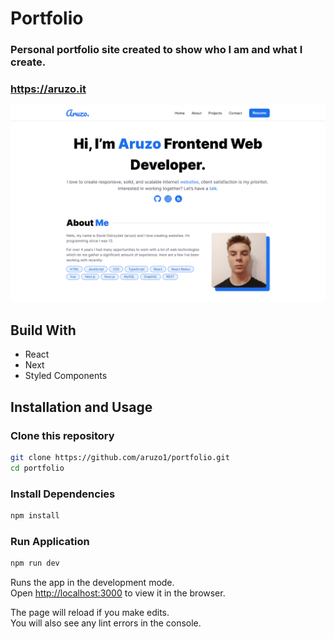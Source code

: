 # Portfolio

### Personal portfolio site created to show who I am and what I create.

### https://aruzo.it

![preview](./images/preview.png)

## Build With

- React
- Next
- Styled Components

## Installation and Usage

### Clone this repository

```bash
git clone https://github.com/aruzo1/portfolio.git
cd portfolio
```

### Install Dependencies

```bash
npm install
```

### Run Application

```bash
npm run dev
```

Runs the app in the development mode.\
Open [http://localhost:3000](http://localhost:3000) to view it in the browser.

The page will reload if you make edits.\
You will also see any lint errors in the console.
